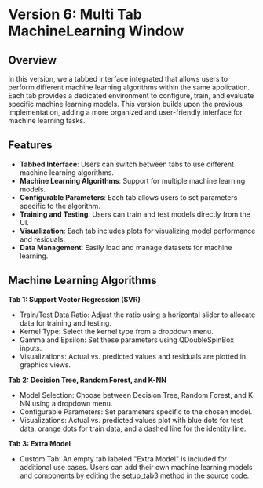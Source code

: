 # Version 6: Multi Tab MachineLearning Window

## Overview

In this version, we a tabbed interface integrated that allows users to perform different machine learning algorithms within the same application. Each tab provides a dedicated environment to configure, train, and evaluate specific machine learning models. This version builds upon the previous implementation, adding a more organized and user-friendly interface for machine learning tasks.

## Features

- **Tabbed Interface**: Users can switch between tabs to use different machine learning algorithms.
- **Machine Learning Algorithms**: Support for multiple machine learning models.
- **Configurable Parameters**: Each tab allows users to set parameters specific to the algorithm.
- **Training and Testing**: Users can train and test models directly from the UI.
- **Visualization**: Each tab includes plots for visualizing model performance and residuals.
- **Data Management**: Easily load and manage datasets for machine learning.

## Machine Learning Algorithms

**Tab 1: Support Vector Regression (SVR)**
- Train/Test Data Ratio: Adjust the ratio using a horizontal slider to allocate data for training and testing.
- Kernel Type: Select the kernel type from a dropdown menu.
- Gamma and Epsilon: Set these parameters using QDoubleSpinBox inputs.
- Visualizations: Actual vs. predicted values and residuals are plotted in graphics views.
  
**Tab 2: Decision Tree, Random Forest, and K-NN**
- Model Selection: Choose between Decision Tree, Random Forest, and K-NN using a dropdown menu.
- Configurable Parameters: Set parameters specific to the chosen model.
- Visualizations: Actual vs. predicted values plot with blue dots for test data, orange dots for train data, and a dashed line for the identity line.
  
**Tab 3: Extra Model**
- Custom Tab: An empty tab labeled "Extra Model" is included for additional use cases. Users can add their own machine learning models and components by editing the setup_tab3 method in the source code.
